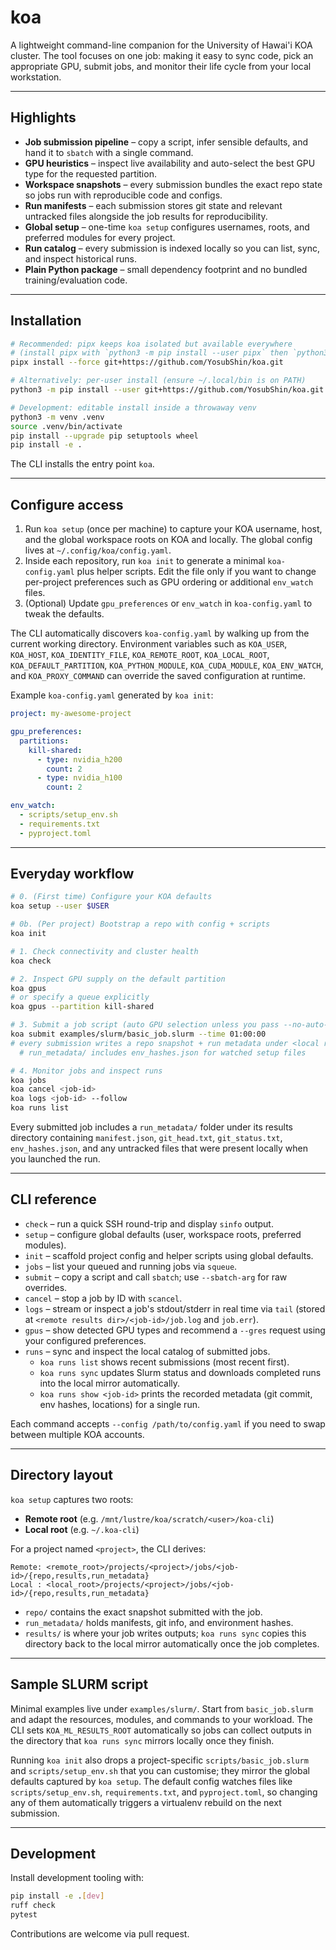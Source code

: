 # koa

A lightweight command-line companion for the University of Hawai'i KOA cluster. The tool focuses on one job: making it easy to sync code, pick an appropriate GPU, submit jobs, and monitor their life cycle from your local workstation.

---

## Highlights
- **Job submission pipeline** – copy a script, infer sensible defaults, and hand it to `sbatch` with a single command.
- **GPU heuristics** – inspect live availability and auto-select the best GPU type for the requested partition.
- **Workspace snapshots** – every submission bundles the exact repo state so jobs run with reproducible code and configs.
- **Run manifests** – each submission stores git state and relevant untracked files alongside the job results for reproducibility.
- **Global setup** – one-time `koa setup` configures usernames, roots, and preferred modules for every project.
- **Run catalog** – every submission is indexed locally so you can list, sync, and inspect historical runs.
- **Plain Python package** – small dependency footprint and no bundled training/evaluation code.

---

## Installation

```bash
# Recommended: pipx keeps koa isolated but available everywhere
# (install pipx with `python3 -m pip install --user pipx` then `python3 -m pipx ensurepath` if needed)
pipx install --force git+https://github.com/YosubShin/koa.git

# Alternatively: per-user install (ensure ~/.local/bin is on PATH)
python3 -m pip install --user git+https://github.com/YosubShin/koa.git

# Development: editable install inside a throwaway venv
python3 -m venv .venv
source .venv/bin/activate
pip install --upgrade pip setuptools wheel
pip install -e .
```

The CLI installs the entry point `koa`.

---

## Configure access

1. Run `koa setup` (once per machine) to capture your KOA username, host, and the global workspace roots on KOA and locally. The global config lives at `~/.config/koa/config.yaml`.
2. Inside each repository, run `koa init` to generate a minimal `koa-config.yaml` plus helper scripts. Edit the file only if you want to change per-project preferences such as GPU ordering or additional `env_watch` files.
3. (Optional) Update `gpu_preferences` or `env_watch` in `koa-config.yaml` to tweak the defaults.

The CLI automatically discovers `koa-config.yaml` by walking up from the current working directory. Environment variables such as `KOA_USER`, `KOA_HOST`, `KOA_IDENTITY_FILE`, `KOA_REMOTE_ROOT`, `KOA_LOCAL_ROOT`, `KOA_DEFAULT_PARTITION`, `KOA_PYTHON_MODULE`, `KOA_CUDA_MODULE`, `KOA_ENV_WATCH`, and `KOA_PROXY_COMMAND` can override the saved configuration at runtime.

Example `koa-config.yaml` generated by `koa init`:

```yaml
project: my-awesome-project

gpu_preferences:
  partitions:
    kill-shared:
      - type: nvidia_h200
        count: 2
      - type: nvidia_h100
        count: 2

env_watch:
  - scripts/setup_env.sh
  - requirements.txt
  - pyproject.toml
```


---

## Everyday workflow

```bash
# 0. (First time) Configure your KOA defaults
koa setup --user $USER

# 0b. (Per project) Bootstrap a repo with config + scripts
koa init

# 1. Check connectivity and cluster health
koa check

# 2. Inspect GPU supply on the default partition
koa gpus
# or specify a queue explicitly
koa gpus --partition kill-shared

# 3. Submit a job script (auto GPU selection unless you pass --no-auto-gpu)
koa submit examples/slurm/basic_job.slurm --time 01:00:00
# every submission writes a repo snapshot + run metadata under <local results>/<job-id>/
  # run_metadata/ includes env_hashes.json for watched setup files

# 4. Monitor jobs and inspect runs
koa jobs
koa cancel <job-id>
koa logs <job-id> --follow
koa runs list
```

Every submitted job includes a `run_metadata/` folder under its results directory containing `manifest.json`, `git_head.txt`, `git_status.txt`, `env_hashes.json`, and any untracked files that were present locally when you launched the run.

---

## CLI reference

- `check` – run a quick SSH round-trip and display `sinfo` output.
- `setup` – configure global defaults (user, workspace roots, preferred modules).
- `init` – scaffold project config and helper scripts using global defaults.
- `jobs` – list your queued and running jobs via `squeue`.
- `submit` – copy a script and call `sbatch`; use `--sbatch-arg` for raw overrides.
- `cancel` – stop a job by ID with `scancel`.
- `logs` – stream or inspect a job's stdout/stderr in real time via `tail` (stored at `<remote results dir>/<job-id>/job.log` and `job.err`).
- `gpus` – show detected GPU types and recommend a `--gres` request using your configured preferences.
- `runs` – sync and inspect the local catalog of submitted jobs.
  - `koa runs list` shows recent submissions (most recent first).
  - `koa runs sync` updates Slurm status and downloads completed runs into the local mirror automatically.
  - `koa runs show <job-id>` prints the recorded metadata (git commit, env hashes, locations) for a single run.

Each command accepts `--config /path/to/config.yaml` if you need to swap between multiple KOA accounts.

---

## Directory layout

`koa setup` captures two roots:

- **Remote root** (e.g. `/mnt/lustre/koa/scratch/<user>/koa-cli`)
- **Local root** (e.g. `~/.koa-cli`)

For a project named `<project>`, the CLI derives:

```
Remote: <remote_root>/projects/<project>/jobs/<job-id>/{repo,results,run_metadata}
Local : <local_root>/projects/<project>/jobs/<job-id>/{repo,results,run_metadata}
```

- `repo/` contains the exact snapshot submitted with the job.
- `run_metadata/` holds manifests, git info, and environment hashes.
- `results/` is where your job writes outputs; `koa runs sync` copies this directory back to the local mirror automatically once the job completes.

---

## Sample SLURM script

Minimal examples live under `examples/slurm/`. Start from `basic_job.slurm` and adapt the resources, modules, and commands to your workload. The CLI sets `KOA_ML_RESULTS_ROOT` automatically so jobs can collect outputs in the directory that `koa runs sync` mirrors locally once they finish.

Running `koa init` also drops a project-specific `scripts/basic_job.slurm` and `scripts/setup_env.sh` that you can customise; they mirror the global defaults captured by `koa setup`. The default config watches files like `scripts/setup_env.sh`, `requirements.txt`, and `pyproject.toml`, so changing any of them automatically triggers a virtualenv rebuild on the next submission.

---

## Development

Install development tooling with:

```bash
pip install -e .[dev]
ruff check
pytest
```

Contributions are welcome via pull request.
